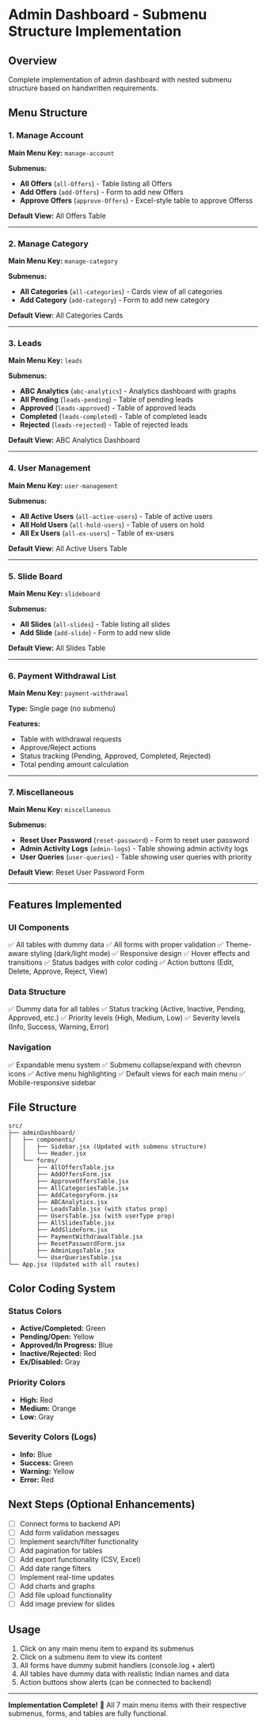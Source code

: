# Admin Dashboard - Submenu Structure Implementation

## Overview
Complete implementation of admin dashboard with nested submenu structure based on handwritten requirements.

## Menu Structure

### 1. Manage Account
**Main Menu Key:** `manage-account`

**Submenus:**
- **All Offers** (`all-Offers`) - Table listing all Offers
- **Add Offers** (`add-Offers`) - Form to add new Offers
- **Approve Offers** (`approve-Offers`) - Excel-style table to approve Offerss

**Default View:** All Offers Table

---

### 2. Manage Category
**Main Menu Key:** `manage-category`

**Submenus:**
- **All Categories** (`all-categories`) - Cards view of all categories
- **Add Category** (`add-category`) - Form to add new category

**Default View:** All Categories Cards

---

### 3. Leads
**Main Menu Key:** `leads`

**Submenus:**
- **ABC Analytics** (`abc-analytics`) - Analytics dashboard with graphs
- **All Pending** (`leads-pending`) - Table of pending leads
- **Approved** (`leads-approved`) - Table of approved leads
- **Completed** (`leads-completed`) - Table of completed leads
- **Rejected** (`leads-rejected`) - Table of rejected leads

**Default View:** ABC Analytics Dashboard

---

### 4. User Management
**Main Menu Key:** `user-management`

**Submenus:**
- **All Active Users** (`all-active-users`) - Table of active users
- **All Hold Users** (`all-hold-users`) - Table of users on hold
- **All Ex Users** (`all-ex-users`) - Table of ex-users

**Default View:** All Active Users Table

---

### 5. Slide Board
**Main Menu Key:** `slideboard`

**Submenus:**
- **All Slides** (`all-slides`) - Table listing all slides
- **Add Slide** (`add-slide`) - Form to add new slide

**Default View:** All Slides Table

---

### 6. Payment Withdrawal List
**Main Menu Key:** `payment-withdrawal`

**Type:** Single page (no submenu)

**Features:**
- Table with withdrawal requests
- Approve/Reject actions
- Status tracking (Pending, Approved, Completed, Rejected)
- Total pending amount calculation

---

### 7. Miscellaneous
**Main Menu Key:** `miscellaneous`

**Submenus:**
- **Reset User Password** (`reset-password`) - Form to reset user password
- **Admin Activity Logs** (`admin-logs`) - Table showing admin activity logs
- **User Queries** (`user-queries`) - Table showing user queries with priority

**Default View:** Reset User Password Form

---

## Features Implemented

### UI Components
✅ All tables with dummy data
✅ All forms with proper validation
✅ Theme-aware styling (dark/light mode)
✅ Responsive design
✅ Hover effects and transitions
✅ Status badges with color coding
✅ Action buttons (Edit, Delete, Approve, Reject, View)

### Data Structure
✅ Dummy data for all tables
✅ Status tracking (Active, Inactive, Pending, Approved, etc.)
✅ Priority levels (High, Medium, Low)
✅ Severity levels (Info, Success, Warning, Error)

### Navigation
✅ Expandable menu system
✅ Submenu collapse/expand with chevron icons
✅ Active menu highlighting
✅ Default views for each main menu
✅ Mobile-responsive sidebar

## File Structure

```
src/
├── adminDashboard/
│   ├── components/
│   │   ├── Sidebar.jsx (Updated with submenu structure)
│   │   └── Header.jsx
│   └── forms/
│       ├── AllOffersTable.jsx
│       ├── AddOffersForm.jsx
│       ├── ApproveOffersTable.jsx
│       ├── AllCategoriesTable.jsx
│       ├── AddCategoryForm.jsx
│       ├── ABCAnalytics.jsx
│       ├── LeadsTable.jsx (with status prop)
│       ├── UsersTable.jsx (with userType prop)
│       ├── AllSlidesTable.jsx
│       ├── AddSlideForm.jsx
│       ├── PaymentWithdrawalTable.jsx
│       ├── ResetPasswordForm.jsx
│       ├── AdminLogsTable.jsx
│       └── UserQueriesTable.jsx
└── App.jsx (Updated with all routes)
```

## Color Coding System

### Status Colors
- **Active/Completed:** Green
- **Pending/Open:** Yellow
- **Approved/In Progress:** Blue
- **Inactive/Rejected:** Red
- **Ex/Disabled:** Gray

### Priority Colors
- **High:** Red
- **Medium:** Orange
- **Low:** Gray

### Severity Colors (Logs)
- **Info:** Blue
- **Success:** Green
- **Warning:** Yellow
- **Error:** Red

## Next Steps (Optional Enhancements)
- [ ] Connect forms to backend API
- [ ] Add form validation messages
- [ ] Implement search/filter functionality
- [ ] Add pagination for tables
- [ ] Add export functionality (CSV, Excel)
- [ ] Add date range filters
- [ ] Implement real-time updates
- [ ] Add charts and graphs
- [ ] Add file upload functionality
- [ ] Add image preview for slides

## Usage

1. Click on any main menu item to expand its submenus
2. Click on a submenu item to view its content
3. All forms have dummy submit handlers (console.log + alert)
4. All tables have dummy data with realistic Indian names and data
5. Action buttons show alerts (can be connected to backend)

---

**Implementation Complete!** 🎉
All 7 main menu items with their respective submenus, forms, and tables are fully functional.
